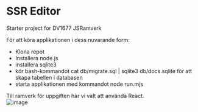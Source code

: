 # SSR Editor

Starter project for DV1677 JSRamverk

För att köra applikationen i dess nuvarande form:

* Klona repot
* Installera node.js
* installera sqlite3
* kör bash-kommandot cat db/migrate.sql | sqlite3 db/docs.sqlite för att skapa tabellen i databasen
* starta applikationen med kommandot node run.mjs


Till ramverk för uppgiften har vi valt att använda React.
<br>
![image](https://github.com/user-attachments/assets/272a93bd-4e71-4827-b9cd-618fefdbe8bc)
